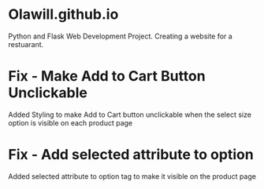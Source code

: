 # Olawill.github.io
Python and Flask Web Development Project. Creating a website for a restuarant.

# Fix - Make Add to Cart Button Unclickable
Added Styling to make Add to Cart button unclickable when the select size option is visible on each product page

# Fix - Add selected attribute to option
Added selected attribute to option tag to make it visible on the product page
